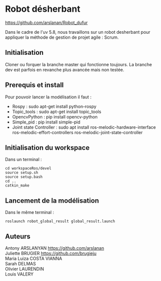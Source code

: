 # Robot désherbant 

https://github.com/arslanan/Robot_dufur

Dans le cadre de l'uv 5.8, nous travaillons sur un robot desherbant pour appliquer la méthode de gestion de projet agile : Scrum. 

## Initialisation

Cloner ou forquer la branche master qui fonctionne toujours. 
La branche dev est parfois en revanche plus avancée mais non testée.

## Prerequis et install

Pour pouvoir lancer la modélisation il faut : 
	
- Rospy : sudo apt-get install python-rospy
- Topic_tools : sudo apt-get install topic_tools
- OpencvPython : pip install opencv-python
- Simple_pid : pip install simple-pid
- Joint state Controller : sudo apt install ros-melodic-hardware-interface ros-melodic-effort-controllers ros-melodic-joint-state-controller

## Initialisation du workspace

Dans un terminal :
 
```
cd workspaceRos/devel
source setup.sh
source setup.bash
cd ..
catkin_make
```

## Lancement de la modélisation

Dans le même terminal : 

```
roslaunch robot_global_result global_result.launch
```

## Auteurs

Antony ARSLANYAN		https://github.com/arslanan
<br/>Juliette BRUGIER		https://github.com/brugieju
<br/>Maria Luiza COSTA VIANNA
<br/>Sarah DELMAS
<br/>Olivier LAURENDIN
<br/>Louis VALERY







